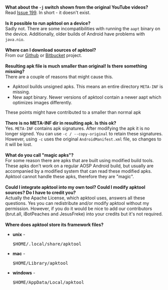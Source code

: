 <br />
<strong>What about the <code>-j</code> switch shown from the original YouTube videos?</strong>
<br />
Read <a href="https://github.com/iBotPeaches/Apktool/issues/199">Issue 199</a>. In short - it doesn't exist.
<br /><br />
<strong>Is it possible to run apktool on a device?</strong>
<br />
Sadly not. There are some incompatibilities with running the <code>aapt</code> binary on the device. Additionally, older builds of Android have problems with <code>java.nio</code>.
<br /><br />
<strong>Where can I download sources of apktool?</strong>
<br />
From our <a target="_blank" href="https://github.com/iBotPeaches/Apktool">Github</a> or <a target="_blank" href="https://bitbucket.org/iBotPeaches/apktool/overview">Bitbucket</a> project.
<br /><br />
<strong>Resulting apk file is much smaller than original! Is there something missing?</strong>
<br />
There are a couple of reasons that might cause this.
<ul>
  <li>Apktool builds unsigned apks. This means an entire directory <code>META-INF</code> is missing.</li>
  <li>New aapt binary. Newer versions of apktool contain a newer aapt which optimizes images differently.</li>
</ul>
These points might have contributed to a smaller than normal apk
<br /><br />
<strong>There is no META-INF dir in resulting apk. Is this ok?</strong>
<br />
Yes. <code>META-INF</code> contains apk signatures. After modifying the apk it is no longer signed. You can use <code>-c / --copy-original</code> to retain these signatures. However,
using <code>-c</code> uses the original <code>AndroidManifest.xml</code> file, so changes to it will be lost.
<br /><br />
<strong>What do you call "magic apks"?</strong>
<br />
For some reason there are apks that are built using modified build tools. These apks don't work on a regular AOSP Android build, but usually are accompanied
by a modified system that can read these modified apks. Apktool cannot handle these apks, therefore they are "magic".
<br /><br />
<strong>Could I integrate apktool into my own tool? Could I modify apktool sources? Do I have to credit you?</strong>
<br />
Actually the Apache License, which apktool uses, answers all these questions. Yes you can redistribute and/or modify apktool without my permission. However,
if you do it would be nice to add our contributors (brut.all, iBotPeaches and JesusFreke) into your credits but it's not required.
<br /><br />
<strong>Where does apktool store its framework files?</strong>
<br />
<ul>
  <li><strong>unix</strong> - <pre>$HOME/.local/share/apktool</pre></li>
  <li><strong>mac</strong> - <pre>$HOME/Library/apktool</pre></li>
  <li><strong>windows</strong> - <pre>$HOME/AppData/Local/apktool</pre></li>
</ul>
<br /><br />
